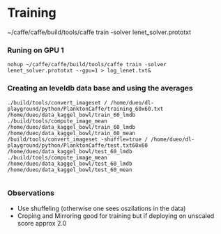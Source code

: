 # Training
~/caffe/caffe/build/tools/caffe train -solver lenet_solver.prototxt


### Runing on GPU 1
```
nohup ~/caffe/caffe/build/tools/caffe train -solver lenet_solver.prototxt --gpu=1 > log_lenet.txt&
```


### Creating an leveldb data base and using the averages
```
./build/tools/convert_imageset / /home/dueo/dl-playground/python/PlanktonCaffe/training_60x60.txt /home/dueo/data_kaggel_bowl/train_60_lmdb
./build/tools/compute_image_mean /home/dueo/data_kaggel_bowl/train_60_lmdb /home/dueo/data_kaggel_bowl/train_60_mean
/build/tools/convert_imageset -shuffle=true / /home/dueo/dl-playground/python/PlanktonCaffe/test.txt60x60 /home/dueo/data_kaggel_bowl/test_60_lmdb
./build/tools/compute_image_mean /home/dueo/data_kaggel_bowl/test_60_lmdb /home/dueo/data_kaggel_bowl/test_60_mean
```

```

```

### Observations
* Use shuffeling (otherwise one sees oszilations in the data)
* Croping and Mirroring good for training but if deploying on unscaled score approx 2.0